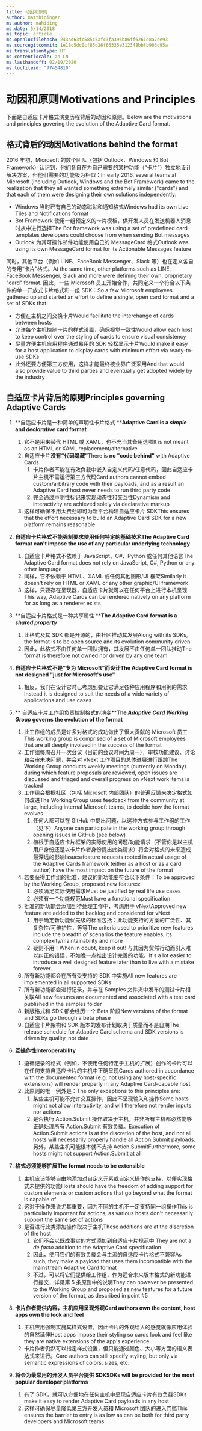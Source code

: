 ```yaml
---
title: 动因和原则
author: matthidinger
ms.author: mahiding
ms.date: 5/14/2018
ms.topic: article
ms.openlocfilehash: 243ad63fc585c5afc3fa396b86ff6261e8a7ee93
ms.sourcegitcommit: 1e18c5dc0cf85d26f66335e312348bbfb903d95a
ms.translationtype: HT
ms.contentlocale: zh-CN
ms.lasthandoff: 02/19/2020
ms.locfileid: "77454810"
---
```

# <a name="motivations-and-principles"></a><span data-ttu-id="d5240-102">动因和原则</span><span class="sxs-lookup"><span data-stu-id="d5240-102">Motivations and Principles</span></span>

<span data-ttu-id="d5240-103">下面是自适应卡片格式演变历程背后的动因和原则。</span><span class="sxs-lookup"><span data-stu-id="d5240-103">Below are the motivations and principles govering the evolution of the Adaptive Card format.</span></span>

## <a name="motivations-behind-the-format"></a><span data-ttu-id="d5240-104">格式背后的动因</span><span class="sxs-lookup"><span data-stu-id="d5240-104">Motivations behind the format</span></span>

<span data-ttu-id="d5240-105">2016 年初，Microsoft 的数个团队（包括 Outlook、Windows 和 Bot Framework）认识到，他们各自在为自己需要的某种功能（“卡片”）独立地设计解决方案，但他们需要的功能极为相似：</span><span class="sxs-lookup"><span data-stu-id="d5240-105">In early 2016, several teams at Microsoft (including Outlook, Windows and the Bot Framework) came to the realization that they all wanted something extremely similar ("cards") and that each of them were designing their own solutions independently:</span></span>

- <span data-ttu-id="d5240-106">Windows 当时已有自己的动态磁贴和通知格式</span><span class="sxs-lookup"><span data-stu-id="d5240-106">Windows had its own Live Tiles and Notifications format</span></span>
-  <span data-ttu-id="d5240-107">Bot Framework 使用一组预定义的卡片模板，供开发人员在发送机器人消息时从中进行选择</span><span class="sxs-lookup"><span data-stu-id="d5240-107">The Bot framework was using a set of predefined card templates developers could choose from when sending Bot messages</span></span>
- <span data-ttu-id="d5240-108">Outlook 为其可操作邮件功能使用自己的 MessageCard 格式</span><span class="sxs-lookup"><span data-stu-id="d5240-108">Outlook was using its own MessageCard format for its Actionable Messages feature</span></span>

<span data-ttu-id="d5240-109">同时，其他平台（例如 LINE、FaceBook Messenger、Slack 等）也在定义各自的专用“卡片”格式。</span><span class="sxs-lookup"><span data-stu-id="d5240-109">At the same time, other platforms such as LINE, FaceBook Messenger, Slack and more were defining their own, proprietary "card" format.</span></span> <span data-ttu-id="d5240-110">因此，一些 Microsoft 员工开始合作，共同定义一个符合以下条件的单一开放式卡片格式和一组 SDK：</span><span class="sxs-lookup"><span data-stu-id="d5240-110">So a few Microsoft employees gathered up and started an effort to define a single, open card format and a set of SDKs that:</span></span>

- <span data-ttu-id="d5240-111">方便在主机之间交换卡片</span><span class="sxs-lookup"><span data-stu-id="d5240-111">Would facilitate the interchange of cards between hosts</span></span>
- <span data-ttu-id="d5240-112">允许每个主机控制卡片的样式设置，确保视觉一致性</span><span class="sxs-lookup"><span data-stu-id="d5240-112">Would allow each host to keep control over the styling of cards to ensure visual consistency</span></span>
- <span data-ttu-id="d5240-113">尽量方便主机应用程序通过易用的 SDK 轻松显示卡片</span><span class="sxs-lookup"><span data-stu-id="d5240-113">Would make it easy for a host application to display cards with minimum effort via ready-to-use SDKs</span></span>
- <span data-ttu-id="d5240-114">此外还要方便第三方使用，这样才能最终被业界广泛采用</span><span class="sxs-lookup"><span data-stu-id="d5240-114">And that would also provide value to third parties and eventually get adopted widely by the industry</span></span>

## <a name="principles-governing-adaptive-cards"></a><span data-ttu-id="d5240-115">自适应卡片背后的原则</span><span class="sxs-lookup"><span data-stu-id="d5240-115">Principles governing Adaptive Cards</span></span>

1.  <span data-ttu-id="d5240-116">\*\*自适应卡片是一种简单的声明性卡片格式  \*\*</span><span class="sxs-lookup"><span data-stu-id="d5240-116">**Adaptive Card is a _simple_ and _declarative_ card format**</span></span>

    1.  <span data-ttu-id="d5240-117">它不是用来替代 HTML 或 XAML，也不充当其备用选项</span><span class="sxs-lookup"><span data-stu-id="d5240-117">It is not meant as an HTML or XAML replacement/alternative</span></span>
    2.  <span data-ttu-id="d5240-118">自适应卡片**没有“代码隐藏”**</span><span class="sxs-lookup"><span data-stu-id="d5240-118">There is **no "code behind"** with Adaptive Cards</span></span>
        1. <span data-ttu-id="d5240-119">卡片作者不能在有效负载中嵌入自定义代码/任意代码，因此自适应卡片主机不需运行第三方代码</span><span class="sxs-lookup"><span data-stu-id="d5240-119">Card authors cannot embed custom/arbitrary code with their payloads, and as a result an Adaptive Card host never needs to run third party code</span></span>
        2. <span data-ttu-id="d5240-120">完全通过声明性标记来实现动态性和交互性</span><span class="sxs-lookup"><span data-stu-id="d5240-120">Dynamism and interactivity are achieved solely via declarative markup</span></span>
    3.  <span data-ttu-id="d5240-121">这样可确保不用太费劲即可为新平台构建自适应卡片 SDK</span><span class="sxs-lookup"><span data-stu-id="d5240-121">This ensures that the effort necessary to build an Adaptive Card SDK for a new platform remains reasonable</span></span>

2.  <span data-ttu-id="d5240-122">**自适应卡片格式不能强制要求使用任何特定的基础技术**</span><span class="sxs-lookup"><span data-stu-id="d5240-122">**The Adaptive Card format can't impose the use of any particular underlying technology**</span></span>

    1.  <span data-ttu-id="d5240-123">自适应卡片格式不依赖于 JavaScript、C#、Python 或任何其他语言</span><span class="sxs-lookup"><span data-stu-id="d5240-123">The Adaptive Card format does not rely on JavaScript, C#, Python or any other language</span></span>
    2.  <span data-ttu-id="d5240-124">同样，它不依赖于 HTML、XAML 或任何其他图形/UI 框架</span><span class="sxs-lookup"><span data-stu-id="d5240-124">Similarly it doesn't rely on HTML or XAML or any other graphic/UI framework</span></span>
    3.  <span data-ttu-id="d5240-125">这样，只要存在呈现器，自适应卡片就可以在任何平台上进行本机呈现</span><span class="sxs-lookup"><span data-stu-id="d5240-125">This way, Adaptive Cards can be rendered natively on any platform for as long as a renderer exists</span></span>

3.  <span data-ttu-id="d5240-126">\*\*自适应卡片格式是一种共享属性 \*\*</span><span class="sxs-lookup"><span data-stu-id="d5240-126">**The Adaptive Card format is a _shared property_**</span></span>

    1.  <span data-ttu-id="d5240-127">此格式及其 SDK 都是开源的，由社区推动其发展</span><span class="sxs-lookup"><span data-stu-id="d5240-127">Along with its SDKs, the format is to be open source and its evolution community driven</span></span>
    2.  <span data-ttu-id="d5240-128">因此，此格式不由任何单一团队拥有，其发展不由任何单一团队推动</span><span class="sxs-lookup"><span data-stu-id="d5240-128">The format is therefore not owned nor driven by any one team</span></span>

4.  <span data-ttu-id="d5240-129">**自适应卡片格式不是“专为 Microsoft”而设计**</span><span class="sxs-lookup"><span data-stu-id="d5240-129">**The Adaptive Card format is not designed "just for Microsoft's use"**</span></span>

    1.  <span data-ttu-id="d5240-130">相反，我们在设计它时已考虑到要让它满足各种应用程序和用例的需求</span><span class="sxs-lookup"><span data-stu-id="d5240-130">Instead it is designed to suit the needs of a wide variety of applications and use cases</span></span>

5.  <span data-ttu-id="d5240-131">\*\* 自适应卡片工作组负责控制格式的演变\*\*</span><span class="sxs-lookup"><span data-stu-id="d5240-131">**The _Adaptive Card Working Group_ governs the evolution of the format**</span></span>

    1.  <span data-ttu-id="d5240-132">此工作组的成员是许多对格式的成功做出了很大贡献的 Microsoft 员工</span><span class="sxs-lookup"><span data-stu-id="d5240-132">This working group is comprised of a set of Microsoft employees that are all deeply involved in the success of the format</span></span>
    2.  <span data-ttu-id="d5240-133">工作组每周召开一次会议（目前的会议时间为周一），审核功能建议、讨论和会审未决问题，并会对 vNext 工作项目的总体进展进行跟踪</span><span class="sxs-lookup"><span data-stu-id="d5240-133">The Working Group conducts weekly meetings (currently on Monday) during which feature proposals are reviewed, open issues are discussed and triaged and overall progress on vNext work items is tracked</span></span>
    3.  <span data-ttu-id="d5240-134">工作组会根据社区（包括 Microsoft 内部团队）的普遍反馈来决定格式如何改进</span><span class="sxs-lookup"><span data-stu-id="d5240-134">The Working Group uses feedback from the community at large, including internal Microsoft teams, to decide how the format evolves</span></span>
        1. <span data-ttu-id="d5240-135">任何人都可以在 GitHub 中提出问题，以这种方式参与工作组的工作（见下）</span><span class="sxs-lookup"><span data-stu-id="d5240-135">Anyone can participate in the working group through opening issues in GitHub (see below)</span></span>
        2. <span data-ttu-id="d5240-136">植根于自适应卡片框架的实际使用的问题/功能请求（不管你是以主机用户身份还是以卡片作者身份提出此类请求）将会对格式的未来造成最深远的影响</span><span class="sxs-lookup"><span data-stu-id="d5240-136">Issues/feature requests rooted in actual usage of the Adaptive Cards framework (either as a host or as a card author) have the most impact on the future of the format</span></span>
    4.  <span data-ttu-id="d5240-137">若要获得工作组的批准，建议的新功能要符合以下条件：</span><span class="sxs-lookup"><span data-stu-id="d5240-137">To be approved by the Working Group, proposed new features:</span></span>
        1. <span data-ttu-id="d5240-138">必须满足实际使用需求</span><span class="sxs-lookup"><span data-stu-id="d5240-138">Must be justified by real life use cases</span></span>
        2. <span data-ttu-id="d5240-139">必须有一个功能规范</span><span class="sxs-lookup"><span data-stu-id="d5240-139">Must have a functional specification</span></span>
    5.  <span data-ttu-id="d5240-140">批准的新功能会添加到待处理工作中，考虑用于 vNext</span><span class="sxs-lookup"><span data-stu-id="d5240-140">Approved new feature are added to the backlog and considered for vNext</span></span>
        1. <span data-ttu-id="d5240-141">用于确定新功能优先级的标准包括：此功能支持的方案的广泛性、其复杂性/可维护性，等等</span><span class="sxs-lookup"><span data-stu-id="d5240-141">The criteria used to prioritize new features include the breadth of scenarios the feature enables, its complexity/maintainability and more</span></span>
        2. <span data-ttu-id="d5240-142">疑则不用！</span><span class="sxs-lookup"><span data-stu-id="d5240-142">When in doubt, keep it out!</span></span> <span data-ttu-id="d5240-143">与其因为贸然行动而引入难以纠正的错误，不如晚一点推出设计完善的功能。</span><span class="sxs-lookup"><span data-stu-id="d5240-143">It's a lot easier to introduce a well designed feature later than to live with a mistake forever.</span></span>
    6.  <span data-ttu-id="d5240-144">所有新功能都会在所有受支持的 SDK 中实施</span><span class="sxs-lookup"><span data-stu-id="d5240-144">All new features are implemented in all supported SDKs</span></span>
    7.  <span data-ttu-id="d5240-145">所有新功能都会进行记录，并与在 Samples 文件夹中发布的测试卡片相关联</span><span class="sxs-lookup"><span data-stu-id="d5240-145">All new features are documented and associated with a test card published in the samples folder</span></span>
    8.  <span data-ttu-id="d5240-146">新版格式和 SDK 都会经历一个 Beta 阶段</span><span class="sxs-lookup"><span data-stu-id="d5240-146">New versions of the format and SDKs go through a beta phase</span></span>
    9.  <span data-ttu-id="d5240-147">自适应卡片架构和 SDK 版本的发布计划取决于质量而不是日期</span><span class="sxs-lookup"><span data-stu-id="d5240-147">The release schedule for Adaptive Card schema and SDK versions is driven by quality, not date</span></span>

6.  <span data-ttu-id="d5240-148">**互操作性**</span><span class="sxs-lookup"><span data-stu-id="d5240-148">**Interoperability**</span></span>
    1.  <span data-ttu-id="d5240-149">遵循记录的格式（例如，不使用任何特定于主机的扩展）创作的卡片可以在任何支持自适应卡片的主机中正确呈现</span><span class="sxs-lookup"><span data-stu-id="d5240-149">Cards authored in accordance with the documented format (e.g. not using any host-specific extensions) will render properly in any Adaptive Card-capable host</span></span>
    2.  <span data-ttu-id="d5240-150">此原则的唯一例外是：</span><span class="sxs-lookup"><span data-stu-id="d5240-150">The only exceptions to this principles are:</span></span>
        1.  <span data-ttu-id="d5240-151">某些主机可能不允许交互操作，因此不呈现输入和操作</span><span class="sxs-lookup"><span data-stu-id="d5240-151">Some hosts might not allow interactivity, and will therefore not render inputs nor actions</span></span>
        2.  <span data-ttu-id="d5240-152">是否执行 Action.Submit 操作取决于主机，并非所有主机都必然能够正确处理所有 Action.Submit 有效负载。</span><span class="sxs-lookup"><span data-stu-id="d5240-152">Execution of Action.Submit actions is at the discretion of the host, and not all hosts will necessarily properly handle all Action.Submit payloads.</span></span> <span data-ttu-id="d5240-153">另外，某些主机可能根本就不支持 Action.Submit</span><span class="sxs-lookup"><span data-stu-id="d5240-153">Furthermore, some hosts might not support Action.Submit at all</span></span>

7.  <span data-ttu-id="d5240-154">**格式必须能够扩展**</span><span class="sxs-lookup"><span data-stu-id="d5240-154">**The format needs to be extensible**</span></span>

    1.  <span data-ttu-id="d5240-155">主机应该能够自由地添加对自定义元素或自定义操作的支持，以便实现格式未提供的功能</span><span class="sxs-lookup"><span data-stu-id="d5240-155">Hosts should have the freedom of adding support for custom elements or custom actions that go beyond what the format is capable of</span></span>
    2.  <span data-ttu-id="d5240-156">这对于操作来说尤其重要，因为不同的主机不一定支持同一组操作</span><span class="sxs-lookup"><span data-stu-id="d5240-156">This is particularly important for actions, as various hosts don't necessarily support the same set of actions</span></span>
    3.  <span data-ttu-id="d5240-157">是否进行此类添加操作取决于主机</span><span class="sxs-lookup"><span data-stu-id="d5240-157">These additions are at the discretion of the host</span></span>
        1. <span data-ttu-id="d5240-158">它们不会以既成事实的方式添加到自适应卡片规范中 </span><span class="sxs-lookup"><span data-stu-id="d5240-158">They are not a *de facto* addition to the Adaptive Card specification</span></span>
        2. <span data-ttu-id="d5240-159">因此，使用它们的有效负载会与主流的自适应卡片格式不兼容</span><span class="sxs-lookup"><span data-stu-id="d5240-159">As such, they make a payload that uses them incompatible with the mainstream Adaptive Card format</span></span>
        3. <span data-ttu-id="d5240-160">不过，可以将它们提供给工作组，作为适合未来版本格式的新功能进行提交，详见第 5 条原则中的说明</span><span class="sxs-lookup"><span data-stu-id="d5240-160">They can however be presented to the Working Group and proposed as new features for a future version of the format, as described in point #5</span></span>

8.  <span data-ttu-id="d5240-161">**卡片作者提供内容，主机应用呈现外观**</span><span class="sxs-lookup"><span data-stu-id="d5240-161">**Card authors own the content, host apps own the look and feel**</span></span>

    1.  <span data-ttu-id="d5240-162">主机应用强制实施其样式设置，因此卡片的外观给人的感觉就像应用体验的自然延伸</span><span class="sxs-lookup"><span data-stu-id="d5240-162">Host apps impose their styling so cards look and feel like they are native extensions of the app's experience</span></span>
    2.  <span data-ttu-id="d5240-163">卡片作者仍然可以指定样式设置，但只能通过颜色、大小等方面的语义表达式来进行。</span><span class="sxs-lookup"><span data-stu-id="d5240-163">Card authors can still specify styling, but only via semantic expressions of colors, sizes, etc.</span></span>

9.  <span data-ttu-id="d5240-164">**将会为最常用的开发人员平台提供 SDK**</span><span class="sxs-lookup"><span data-stu-id="d5240-164">**SDKs will be provided for the most popular developer platforms**</span></span>

    1.  <span data-ttu-id="d5240-165">有了 SDK，就可以方便地在任何主机中呈现自适应卡片有效负载</span><span class="sxs-lookup"><span data-stu-id="d5240-165">SDKs make it easy to render Adaptive Card payloads in any host</span></span>
    2.  <span data-ttu-id="d5240-166">这样可确保尽量降低第三方开发人员和 Microsoft 团队的进入门槛</span><span class="sxs-lookup"><span data-stu-id="d5240-166">This ensures the barrier to entry is as low as can be both for third party developers and Microsoft teams</span></span>

